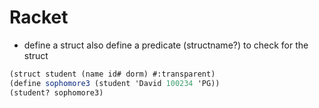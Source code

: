 # Racket

* define a struct also define a predicate (structname?) to check for the struct

```scheme
(struct student (name id# dorm) #:transparent)
(define sophomore3 (student 'David 100234 'PG))
(student? sophomore3)
```

